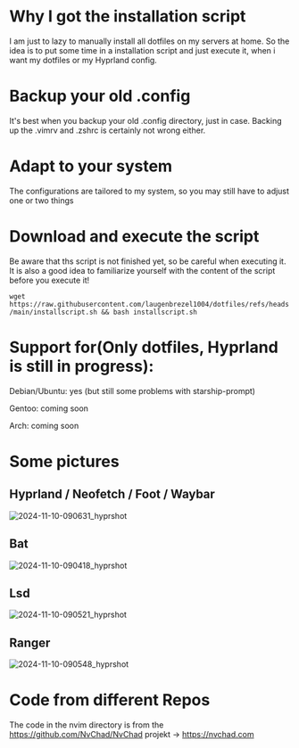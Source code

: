 # Why I got the installation script
I am just to lazy to manually install all dotfiles on my servers at home. So the idea is to put some time in a installation script and just execute it, when i want my dotfiles or my Hyprland config.
# Backup your old .config
It's best when you backup your old .config directory, just in case. Backing up the .vimrv and .zshrc is certainly not wrong either.
# Adapt to your system
The configurations are tailored to my system, so you may still have to adjust one or two things 
# Download and execute the script
Be aware that ths script is not finished yet, so be careful when executing it.
It is also a good idea to familiarize yourself with the content of the script before you execute it!

``wget https://raw.githubusercontent.com/laugenbrezel1004/dotfiles/refs/heads/main/installscript.sh && bash installscript.sh``

# Support for(Only dotfiles, Hyprland is still in progress):
Debian/Ubuntu: yes (but still some problems with starship-prompt) 

Gentoo: coming soon

Arch:   coming soon

# Some pictures
## Hyprland / Neofetch / Foot / Waybar
![2024-11-10-090631_hyprshot](https://github.com/user-attachments/assets/52ae2e1b-393e-4a70-995f-7eebf0085c98)

## Bat
![2024-11-10-090418_hyprshot](https://github.com/user-attachments/assets/ecc08c1e-a8be-491f-b8a7-2ccec1921f1b)

## Lsd 
![2024-11-10-090521_hyprshot](https://github.com/user-attachments/assets/7307f446-8861-4f7d-b841-1f2a6c2e43b7)

## Ranger
![2024-11-10-090548_hyprshot](https://github.com/user-attachments/assets/8115a08e-71f2-4dd0-b875-9d9874f9487c)

# Code from different Repos
The code in the nvim directory is from the https://github.com/NvChad/NvChad projekt
-> https://nvchad.com

